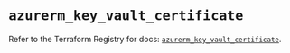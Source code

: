 # `azurerm_key_vault_certificate`

Refer to the Terraform Registry for docs: [`azurerm_key_vault_certificate`](https://registry.terraform.io/providers/hashicorp/azurerm/3.110.0/docs/resources/key_vault_certificate).
